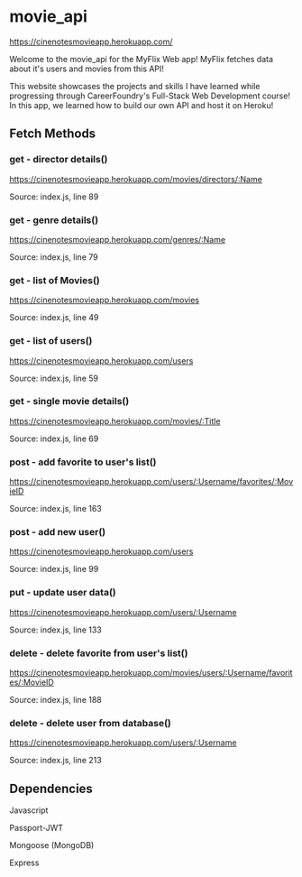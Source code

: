 # movie_api
 https://cinenotesmovieapp.herokuapp.com/
 
 Welcome to the movie_api for the MyFlix Web app! MyFlix fetches data about it's users and movies from this API!
 
 This website showcases the projects and skills I have learned while progressing through CareerFoundry's Full-Stack Web Development course! 
 In this app, we learned how to build our own API and host it on Heroku!
## Fetch Methods
### get - director details()
https://cinenotesmovieapp.herokuapp.com/movies/directors/:Name

Source: index.js, line 89 
### get - genre details()
https://cinenotesmovieapp.herokuapp.com/genres/:Name

Source: index.js, line 79 
### get - list of Movies()
https://cinenotesmovieapp.herokuapp.com/movies

Source: index.js, line 49 
### get - list of users()
https://cinenotesmovieapp.herokuapp.com/users

Source: index.js, line 59 
### get - single movie details()
https://cinenotesmovieapp.herokuapp.com/movies/:Title

Source: index.js, line 69 
### post - add favorite to user's list()
https://cinenotesmovieapp.herokuapp.com/users/:Username/favorites/:MovieID

Source: index.js, line 163 
### post - add new user()
https://cinenotesmovieapp.herokuapp.com/users

Source: index.js, line 99 
### put - update user data()
https://cinenotesmovieapp.herokuapp.com/users/:Username

Source: index.js, line 133
### delete - delete favorite from user's list()
https://cinenotesmovieapp.herokuapp.com/movies/users/:Username/favorites/:MovieID

Source: index.js, line 188
### delete - delete user from database()
https://cinenotesmovieapp.herokuapp.com/users/:Username

Source: index.js, line 213 

## Dependencies
Javascript

Passport-JWT

Mongoose (MongoDB)

Express